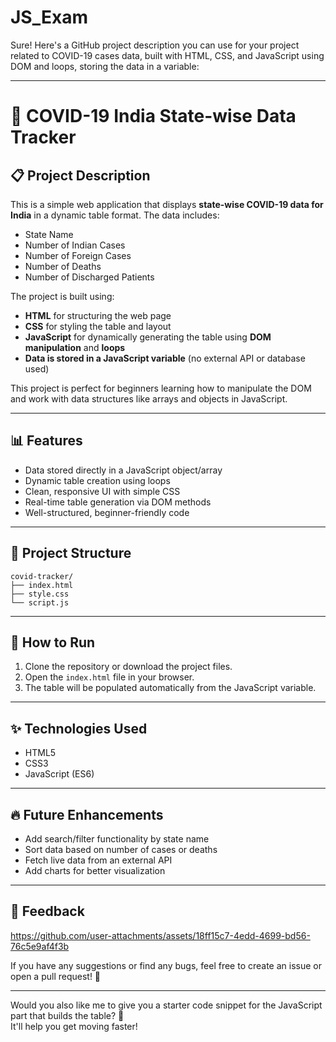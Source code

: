 # JS_Exam
Sure! Here's a GitHub project description you can use for your project related to COVID-19 cases data, built with HTML, CSS, and JavaScript using DOM and loops, storing the data in a variable:

---

# 🦠 COVID-19 India State-wise Data Tracker

## 📋 Project Description

This is a simple web application that displays **state-wise COVID-19 data for India** in a dynamic table format. The data includes:

- State Name
- Number of Indian Cases
- Number of Foreign Cases
- Number of Deaths
- Number of Discharged Patients

The project is built using:

- **HTML** for structuring the web page
- **CSS** for styling the table and layout
- **JavaScript** for dynamically generating the table using **DOM manipulation** and **loops**  
- **Data is stored in a JavaScript variable** (no external API or database used)

This project is perfect for beginners learning how to manipulate the DOM and work with data structures like arrays and objects in JavaScript.

---

## 📊 Features

- Data stored directly in a JavaScript object/array
- Dynamic table creation using loops
- Clean, responsive UI with simple CSS
- Real-time table generation via DOM methods
- Well-structured, beginner-friendly code

---

## 📁 Project Structure

```
covid-tracker/
├── index.html
├── style.css
└── script.js
```

---

## 🚀 How to Run

1. Clone the repository or download the project files.
2. Open the `index.html` file in your browser.
3. The table will be populated automatically from the JavaScript variable.

---

## ✨ Technologies Used

- HTML5
- CSS3
- JavaScript (ES6)

---

## 🔥 Future Enhancements

- Add search/filter functionality by state name
- Sort data based on number of cases or deaths
- Fetch live data from an external API
- Add charts for better visualization

---

## 💬 Feedback

https://github.com/user-attachments/assets/18ff15c7-4edd-4699-bd56-76c5e9af4f3b



If you have any suggestions or find any bugs, feel free to create an issue or open a pull request! 🚀

---

Would you also like me to give you a starter code snippet for the JavaScript part that builds the table? 🎯  
It'll help you get moving faster!
